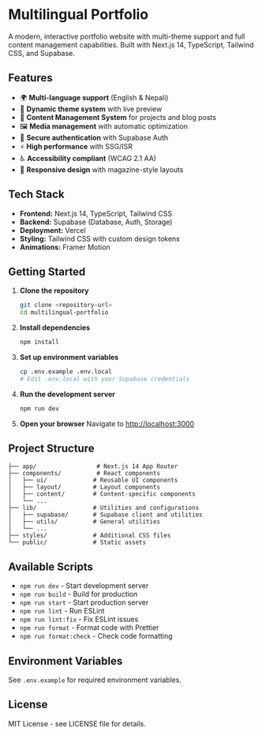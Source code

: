 # Multilingual Portfolio

A modern, interactive portfolio website with multi-theme support and full content management capabilities. Built with Next.js 14, TypeScript, Tailwind CSS, and Supabase.

## Features

- 🌍 **Multi-language support** (English & Nepali)
- 🎨 **Dynamic theme system** with live preview
- 📝 **Content Management System** for projects and blog posts
- 🖼️ **Media management** with automatic optimization
- 🔐 **Secure authentication** with Supabase Auth
- ⚡ **High performance** with SSG/ISR
- ♿ **Accessibility compliant** (WCAG 2.1 AA)
- 📱 **Responsive design** with magazine-style layouts

## Tech Stack

- **Frontend:** Next.js 14, TypeScript, Tailwind CSS
- **Backend:** Supabase (Database, Auth, Storage)
- **Deployment:** Vercel
- **Styling:** Tailwind CSS with custom design tokens
- **Animations:** Framer Motion

## Getting Started

1. **Clone the repository**
   ```bash
   git clone <repository-url>
   cd multilingual-portfolio
   ```

2. **Install dependencies**
   ```bash
   npm install
   ```

3. **Set up environment variables**
   ```bash
   cp .env.example .env.local
   # Edit .env.local with your Supabase credentials
   ```

4. **Run the development server**
   ```bash
   npm run dev
   ```

5. **Open your browser**
   Navigate to [http://localhost:3000](http://localhost:3000)

## Project Structure

```
├── app/                 # Next.js 14 App Router
├── components/          # React components
│   ├── ui/             # Reusable UI components
│   ├── layout/         # Layout components
│   ├── content/        # Content-specific components
│   └── ...
├── lib/                # Utilities and configurations
│   ├── supabase/       # Supabase client and utilities
│   ├── utils/          # General utilities
│   └── ...
├── styles/             # Additional CSS files
└── public/             # Static assets
```

## Available Scripts

- `npm run dev` - Start development server
- `npm run build` - Build for production
- `npm run start` - Start production server
- `npm run lint` - Run ESLint
- `npm run lint:fix` - Fix ESLint issues
- `npm run format` - Format code with Prettier
- `npm run format:check` - Check code formatting

## Environment Variables

See `.env.example` for required environment variables.

## License

MIT License - see LICENSE file for details.